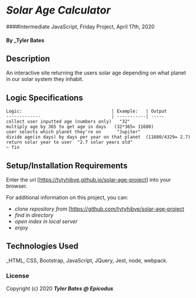 ﻿# _Solar Age Calculator_

####Intermediate JavaScript, Friday Project, April 17th, 2020

#### By _Tyler Bates 

## Description

An interactive site returning the users solar age depending on what planet in our solar system they inhabit.

## Logic Specifications
```
Logic:                                  | Example:   | Output
-------------                           | -----------| ----- 
collect user inputted age (numbers only)   "32"
multiply age by 365 to get age in days   (32*365= 11680)
user selects which planet they're on      "Jupiter"
divide age(in days) by days per year on that planet  (11680/4329= 2.7)
return solar year to user  "2.7 solar years old"
~ fin
```

## Setup/Installation Requirements

Enter the url [https://tytyhibye.github.io/solar-age-project] into your browser.

For additional information on this project, you can:
* _clone repository from_ [https://github.com/tytyhibye/solar-age-project
* _find in directory_
* _open index in local server_
* _enjoy_


## Technologies Used

_HTML, CSS, Bootstrap, JavaScript, JQuery, Jest, node, webpack.

### License


Copyright (c) 2020 **_Tyler Bates @ Epicodus_**
```

